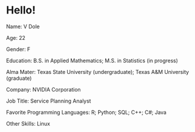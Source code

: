 # Hello!

Name: V Dole

Age: 22

Gender: F

Education: B.S. in Applied Mathematics; M.S. in Statistics (in progress)

Alma Mater: Texas State University (undergraduate); Texas A&M University (graduate)

Company: NVIDIA Corporation

Job Title: Service Planning Analyst

Favorite Programming Languages: R; Python; SQL; C++; C#; Java

Other Skills: Linux

